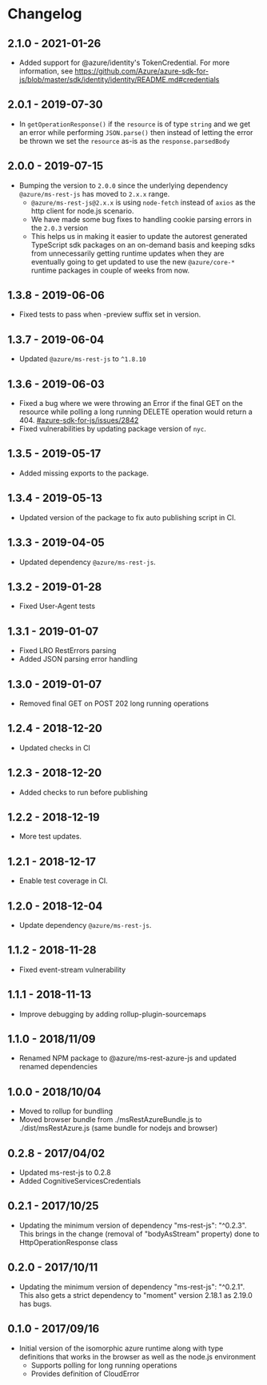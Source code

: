 # Changelog
## 2.1.0 - 2021-01-26
- Added support for @azure/identity's TokenCredential. For more information, see https://github.com/Azure/azure-sdk-for-js/blob/master/sdk/identity/identity/README.md#credentials

## 2.0.1 - 2019-07-30
- In `getOperationResponse()` if the `resource` is of type `string` and we get an error while performing `JSON.parse()` then instead of letting the error be thrown we set the `resource` as-is as the `response.parsedBody`

## 2.0.0 - 2019-07-15
- Bumping the version to `2.0.0` since the underlying dependency `@azure/ms-rest-js` has moved to `2.x.x` range.
  - `@azure/ms-rest-js@2.x.x` is using `node-fetch` instead of `axios` as the http client for node.js scenario.
  - We have made some bug fixes to handling cookie parsing errors in the `2.0.3` version
  - This helps us in making it easier to update the autorest generated TypeScript sdk packages on an on-demand basis and keeping sdks from unnecessarily getting runtime updates when they are eventually going to get updated to use the new `@azure/core-*` runtime packages in couple of weeks from now.

## 1.3.8 - 2019-06-06
- Fixed tests to pass when -preview suffix set in version.

## 1.3.7 - 2019-06-04
- Updated `@azure/ms-rest-js` to `^1.8.10`

## 1.3.6 - 2019-06-03
- Fixed a bug where we were throwing an Error if the final GET on the resource while polling a long running DELETE operation would return a 404. [#azure-sdk-for-js/issues/2842](https://github.com/Azure/azure-sdk-for-js/issues/2842)
- Fixed vulnerabilities by updating package version of `nyc`.

## 1.3.5 - 2019-05-17
- Added missing exports to the package.

## 1.3.4 - 2019-05-13
- Updated version of the package to fix auto publishing script in CI.

## 1.3.3 - 2019-04-05
- Updated dependency `@azure/ms-rest-js`.

## 1.3.2 - 2019-01-28
- Fixed User-Agent tests

## 1.3.1 - 2019-01-07
- Fixed LRO RestErrors parsing
- Added JSON parsing error handling

## 1.3.0 - 2019-01-07
- Removed final GET on POST 202 long running operations

## 1.2.4 - 2018-12-20
- Updated checks in CI

## 1.2.3 - 2018-12-20
- Added checks to run before publishing

## 1.2.2 - 2018-12-19
- More test updates.

## 1.2.1 - 2018-12-17
- Enable test coverage in CI.

## 1.2.0 - 2018-12-04
- Update dependency `@azure/ms-rest-js`.

## 1.1.2 - 2018-11-28
- Fixed event-stream vulnerability

## 1.1.1 - 2018-11-13

- Improve debugging by adding rollup-plugin-sourcemaps

## 1.1.0 - 2018/11/09

- Renamed NPM package to @azure/ms-rest-azure-js and updated renamed dependencies

## 1.0.0 - 2018/10/04

- Moved to rollup for bundling
- Moved browser bundle from ./msRestAzureBundle.js to ./dist/msRestAzure.js (same bundle for nodejs and browser)

## 0.2.8 - 2017/04/02

- Updated ms-rest-js to 0.2.8
- Added CognitiveServicesCredentials

## 0.2.1 - 2017/10/25

- Updating the minimum version of dependency "ms-rest-js": "^0.2.3". This brings in the change (removal of "bodyAsStream" property) done to HttpOperationResponse class

## 0.2.0 - 2017/10/11

- Updating the minimum version of dependency "ms-rest-js": "^0.2.1". This also gets a strict dependency to "moment" version 2.18.1 as 2.19.0 has bugs.

## 0.1.0 - 2017/09/16

- Initial version of the isomorphic azure runtime along with type definitions that works in the browser as well as the node.js environment
  - Supports polling for long running operations
  - Provides definition of CloudError
